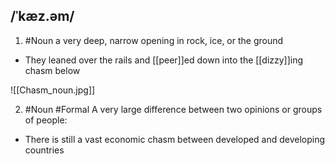 ## /ˈkæz.əm/  
1. #Noun
a very deep, narrow opening in rock, ice, or the ground

- They leaned over the rails and [[peer]]ed down into the [[dizzy]]ing chasm below 

![[Chasm_noun.jpg]]

2. #Noun #Formal
A very large difference between two opinions or groups of people:

- There is still a vast economic chasm between developed and developing countries